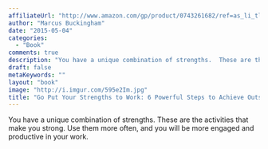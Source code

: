 ```yaml
---
affiliateUrl: "http://www.amazon.com/gp/product/0743261682/ref=as_li_tl?ie=UTF8&camp=1789&creative=390957&creativeASIN=0743261682&linkCode=as2&tag=jaktre-20&linkId=PFBDTY4PJPNE2FDM"
author: "Marcus Buckingham"
date: "2015-05-04"
categories:
  - "Book"
comments: true
description: "You have a unique combination of strengths.  These are the activities that make you strong.  Use them more often, and you will be more engaged and pro"
draft: false
metaKeywords: ""
layout: "book"
image: "http://i.imgur.com/595e2Im.jpg"
title: "Go Put Your Strengths to Work: 6 Powerful Steps to Achieve Outstanding Performance"
---
```


You have a unique combination of strengths.  These are the activities that make you strong.  Use them more often, and you will be more engaged and productive in your work.
